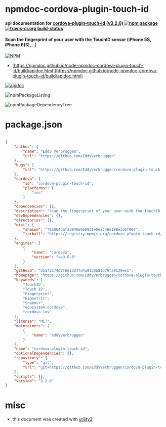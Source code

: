 # npmdoc-cordova-plugin-touch-id

#### api documentation for  [cordova-plugin-touch-id (v3.2.0)](https://github.com/EddyVerbruggen/cordova-plugin-touch-id#readme)  [![npm package](https://img.shields.io/npm/v/npmdoc-cordova-plugin-touch-id.svg?style=flat-square)](https://www.npmjs.org/package/npmdoc-cordova-plugin-touch-id) [![travis-ci.org build-status](https://api.travis-ci.org/npmdoc/node-npmdoc-cordova-plugin-touch-id.svg)](https://travis-ci.org/npmdoc/node-npmdoc-cordova-plugin-touch-id)

#### Scan the fingerprint of your user with the TouchID sensor (iPhone 5S, iPhone 6(S), ..)

[![NPM](https://nodei.co/npm/cordova-plugin-touch-id.png?downloads=true&downloadRank=true&stars=true)](https://www.npmjs.com/package/cordova-plugin-touch-id)

- [https://npmdoc.github.io/node-npmdoc-cordova-plugin-touch-id/build/apidoc.html](https://npmdoc.github.io/node-npmdoc-cordova-plugin-touch-id/build/apidoc.html)

[![apidoc](https://npmdoc.github.io/node-npmdoc-cordova-plugin-touch-id/build/screenCapture.buildCi.browser.%252Ftmp%252Fbuild%252Fapidoc.html.png)](https://npmdoc.github.io/node-npmdoc-cordova-plugin-touch-id/build/apidoc.html)

![npmPackageListing](https://npmdoc.github.io/node-npmdoc-cordova-plugin-touch-id/build/screenCapture.npmPackageListing.svg)

![npmPackageDependencyTree](https://npmdoc.github.io/node-npmdoc-cordova-plugin-touch-id/build/screenCapture.npmPackageDependencyTree.svg)



# package.json

```json

{
    "author": {
        "name": "Eddy Verbruggen",
        "url": "https://github.com/EddyVerbruggen"
    },
    "bugs": {
        "url": "https://github.com/EddyVerbruggen/cordova-plugin-touch-id/issues"
    },
    "cordova": {
        "id": "cordova-plugin-touch-id",
        "platforms": [
            "ios"
        ]
    },
    "dependencies": {},
    "description": "Scan the fingerprint of your user with the TouchID sensor (iPhone 5S, iPhone 6(S), ..)",
    "devDependencies": {},
    "directories": {},
    "dist": {
        "shasum": "786064baf23940e0e8931e0e2c48e198e3def964",
        "tarball": "https://registry.npmjs.org/cordova-plugin-touch-id/-/cordova-plugin-touch-id-3.2.0.tgz"
    },
    "engines": [
        {
            "name": "cordova",
            "version": ">=3.0.0"
        }
    ],
    "gitHead": "d55f3574d7f661324fd4a9130b81e79fa9129ee1",
    "homepage": "https://github.com/EddyVerbruggen/cordova-plugin-touch-id#readme",
    "keywords": [
        "TouchID",
        "Touch ID",
        "Fingerprint",
        "Biometric",
        "Scanner",
        "ecosystem:cordova",
        "cordova-ios"
    ],
    "license": "MIT",
    "maintainers": [
        {
            "name": "eddyverbruggen"
        }
    ],
    "name": "cordova-plugin-touch-id",
    "optionalDependencies": {},
    "repository": {
        "type": "git",
        "url": "git+https://github.com/EddyVerbruggen/cordova-plugin-touch-id.git"
    },
    "scripts": {},
    "version": "3.2.0"
}
```



# misc
- this document was created with [utility2](https://github.com/kaizhu256/node-utility2)
